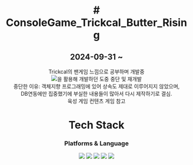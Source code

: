 <div align="center"><h1># ConsoleGame_Trickcal_Butter_Rising</h1></div>
<div align="center"><h2>2024-09-31 ~ </h2></div>
<div align="center">Trickcal의 팬게임 느낌으로 공부하며 개발중</div>
<div align="center"><img src="https://img.shields.io/badge/C++-00599C?style=flat&logo=cplusplus&logoColor=white">을 활용해 개발하던 도중 중단 및 재개발</div>
<div align="center">중단한 이유: 객체지향 프로그래밍에 있어 상속도 제대로 이루어지지 않았으며,</div>
<div align="center">DB연동에만 집중했기에 부실한 내용들이 많아서 다시 제작하기로 결심.</div>
<div align="center">육성 게임 컨텐츠 게임 참고</div>

<div align="center"> <h1>Tech Stack</h1>
<h3>Platforms & Language</h3>
<img src="https://img.shields.io/badge/MySQL-4479A1?style=for-the-badge&logo=mysql&logoColor=white"/>
<img src="https://img.shields.io/badge/C%2B%2B-00599C?style=for-the-badge&logo=c%2B%2B&logoColor=white"/>
<img src="https://img.shields.io/badge/Notion-000000?style=for-the-badge&logo=notion&logoColor=white"/>
<img src="https://img.shields.io/badge/GitHub-100000?style=for-the-badge&logo=github&logoColor=white"/>
<img src="https://img.shields.io/badge/Visual_Studio-5C2D91?style=for-the-badge&logo=visual%20studio&logoColor=white"/>
</div>

 <!--<img src="https://img.shields.io/badge/C++-00599C?style=flat&logo=cplusplus&logoColor=white"/>
//<img src="https://img.shields.io/badge/github-181717?style=flat&logo=GitHub&logoColor=white"/>
<img src="https://img.shields.io/badge/mysql-4479A1?style=flat&logo=mysql&logoColor=white"/>-->

